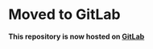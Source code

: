 # Moved to GitLab

**This repository is now hosted on [GitLab](<https://gitlab.com/Artur91425/Caterer>)**